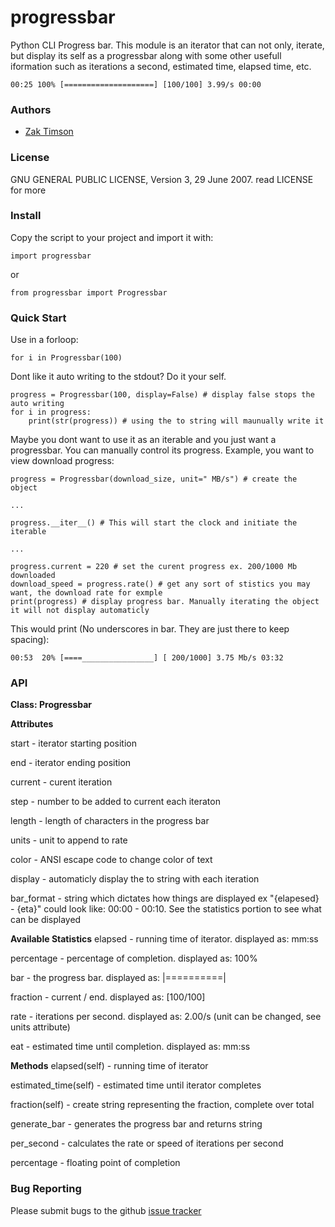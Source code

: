 # progressbar
Python CLI Progress bar. This module is an iterator that can not only, iterate, but display its self as a progressbar along with some other usefull iformation such as iterations a second, estimated time, elapsed time, etc.

```00:25 100% [====================] [100/100] 3.99/s 00:00```

### Authors
 * [Zak Timson](http://zakscode.com)

### License
GNU GENERAL PUBLIC LICENSE, Version 3, 29 June 2007. read LICENSE for more

### Install
Copy the script to your project and import it with:

```import progressbar```

or

```from progressbar import Progressbar```

### Quick Start
Use in a forloop:

```for i in Progressbar(100)```

Dont like it auto writing to the stdout? Do it your self.

```
progress = Progressbar(100, display=False) # display false stops the auto writing
for i in progress:
	print(str(progress)) # using the to string will maunually write it
```

Maybe you dont want to use it as an iterable and you just want a progressbar. You can manually control its progress. Example, you want to view download progress:

```
progress = Progressbar(download_size, unit=" MB/s") # create the object

...

progress.__iter__() # This will start the clock and initiate the iterable

...

progress.current = 220 # set the curent progress ex. 200/1000 Mb downloaded
download_speed = progress.rate() # get any sort of stistics you may want, the download rate for exmple
print(progress) # display progress bar. Manually iterating the object it will not display automaticly
```

This would print (No underscores in bar. They are just there to keep spacing):

```00:53  20% [====________________] [ 200/1000] 3.75 Mb/s 03:32```

### API
**Class: Progressbar**

**Attributes**

start - iterator starting position

end - iterator ending position

current - curent iteration

step - number to be added to current each iteraton

length - length of characters in the progress bar

units - unit to append to rate

color - ANSI escape code to change color of text

display - automaticly display the to string with each iteration

bar_format - string which dictates how things are displayed ex "{elapesed} - {eta}" could look like: 00:00 - 00:10. See the statistics portion to see what can be displayed

**Available Statistics**
elapsed - running time of iterator. displayed as: mm:ss

percentage - percentage of completion. displayed as: 100%

bar - the progress bar. displayed as: |==========|

fraction - current / end. displayed as: [100/100]

rate - iterations per second. displayed as: 2.00/s (unit can be changed, see units attribute)

eat - estimated time until completion. displayed as: mm:ss

**Methods**
elapsed(self) - running time of iterator

estimated_time(self) - estimated time until iterator completes

fraction(self) - create string representing the fraction, complete over total

generate_bar - generates the progress bar and returns string

per_second - calculates the rate or speed of iterations per second

percentage - floating point of completion

### Bug Reporting
Please submit bugs to the github [issue tracker](https://github.com/zaktimson/progressbar/issues)
